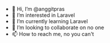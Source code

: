 - 👋 Hi, I’m @anggitpras
- 👀 I’m interested in Laravel
- 🌱 I’m currently learning Laravel
- 💞️ I’m looking to collaborate on no one
- 📫 How to reach me, no you can't

<!---
anggitpras/anggitpras is a ✨ special ✨ repository because its `README.md` (this file) appears on your GitHub profile.
You can click the Preview link to take a look at your changes.
--->
